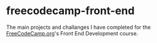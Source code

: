 # freecodecamp-front-end

The main projects and challanges I have completed for the <a href="https://www.freecodecamp.org/">FreeCodeCamp.org</a>'s Front End Development course.
